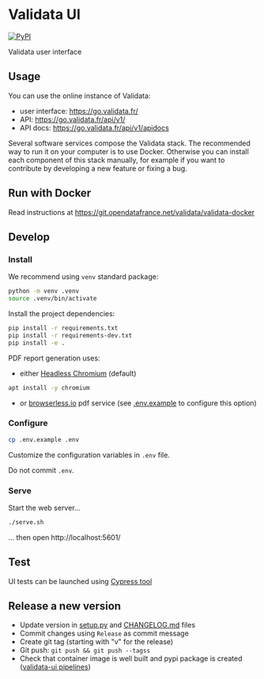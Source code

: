 # Validata UI

[![PyPI](https://img.shields.io/pypi/v/validata-ui.svg)](https://pypi.python.org/pypi/validata-ui)

Validata user interface

## Usage

You can use the online instance of Validata:

- user interface: https://go.validata.fr/
- API: https://go.validata.fr/api/v1/
- API docs: https://go.validata.fr/api/v1/apidocs

Several software services compose the Validata stack. The recommended way to run it on your computer is to use Docker. Otherwise you can install each component of this stack manually, for example if you want to contribute by developing a new feature or fixing a bug.

## Run with Docker

Read instructions at https://git.opendatafrance.net/validata/validata-docker

## Develop

### Install

We recommend using `venv` standard package:

```bash
python -m venv .venv
source .venv/bin/activate
```

Install the project dependencies:

```bash
pip install -r requirements.txt
pip install -r requirements-dev.txt
pip install -e .
```

PDF report generation uses:

- either [Headless Chromium](https://chromium.googlesource.com/chromium/src/+/lkgr/headless/README.md) (default)

```bash
apt install -y chromium
```

- or [browserless.io](https://www.browserless.io/) pdf service
  (see [.env.example](.env.example) to configure this option)

### Configure

```bash
cp .env.example .env
```

Customize the configuration variables in `.env` file.

Do not commit `.env`.

### Serve

Start the web server...

```bash
./serve.sh
```

... then open http://localhost:5601/

## Test

UI tests can be launched using [Cypress tool](https://www.cypress.io/)

## Release a new version

- Update version in [setup.py](setup.py) and [CHANGELOG.md](CHANGELOG.md) files
- Commit changes using `Release` as commit message
- Create git tag (starting with "v" for the release)
- Git push: `git push && git push --tagss`
- Check that container image is well built and pypi package is created ([validata-ui pipelines](https://git.opendatafrance.net/validata/validata-ui/-/pipelines))
